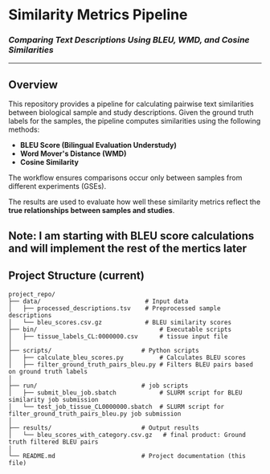 # **Similarity Metrics Pipeline**
### *Comparing Text Descriptions Using BLEU, WMD, and Cosine Similarities*

---

## **Overview**

This repository provides a pipeline for calculating pairwise text similarities between biological sample and study descriptions. Given the ground truth labels for the samples, the pipeline computes similarities using the following methods:

- **BLEU Score (Bilingual Evaluation Understudy)**  
- **Word Mover's Distance (WMD)**  
- **Cosine Similarity**  

The workflow ensures comparisons occur only between samples from different experiments (GSEs).  

The results are used to evaluate how well these similarity metrics reflect the **true relationships between samples and studies**.

Note: I am starting with BLEU score calculations and will implement the rest of the mertics later
---

## **Project Structure (current)**

```plaintext
project_repo/
├── data/                             # Input data
│   ├── processed_descriptions.tsv    # Preprocessed sample descriptions
│   └── bleu_scores.csv.gz            # BLEU similarity scores
├── bin/                                  # Executable scripts 
│   ├── tissue_labels_CL:0000000.csv      # tissue input file
│  
├── scripts/                         # Python scripts 
│   ├── calculate_bleu_scores.py          # Calculates BLEU scores
│   ├── filter_ground_truth_pairs_bleu.py # Filters BLEU pairs based on ground truth labels
│
├── run/                             # job scripts 
│   ├── submit_bleu_job.sbatch            # SLURM script for BLEU similarity job submission 
│   └── test_job_tissue_CL0000000.sbatch  # SLURM script for filter_ground_truth_pairs_bleu.py job submission            
│
├── results/                         # Output results
│   └── bleu_scores_with_category.csv.gz   # final product: Ground truth filtered BLEU pairs
│
└── README.md                        # Project documentation (this file)

```

